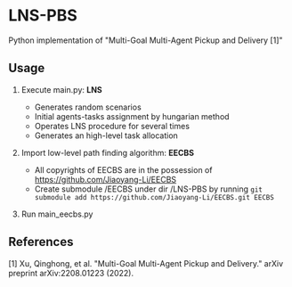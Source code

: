 # LNS-PBS
Python implementation of "Multi-Goal Multi-Agent Pickup and Delivery [1]"

## Usage
1. Execute main.py: **LNS**
   - Generates random scenarios
   - Initial agents-tasks assignment by hungarian method
   - Operates LNS procedure for several times
   - Generates an high-level task allocation
     
2. Import low-level path finding algorithm: **EECBS**
   - All copyrights of EECBS are in the possession of https://github.com/Jiaoyang-Li/EECBS
   - Create submodule /EECBS under dir /LNS-PBS by running ```git submodule add https://github.com/Jiaoyang-Li/EECBS.git EECBS```
     
3. Run main_eecbs.py
     
## References
[1] Xu, Qinghong, et al. "Multi-Goal Multi-Agent Pickup and Delivery." arXiv preprint arXiv:2208.01223 (2022).
